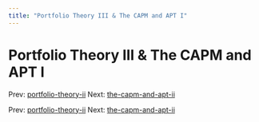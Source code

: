 ```yaml
---
title: "Portfolio Theory III & The CAPM and APT I"
---
```


# Portfolio Theory III & The CAPM and APT I

Prev: [portfolio-theory-ii](portfolio-theory-ii.md)
Next: [the-capm-and-apt-ii](the-capm-and-apt-ii.md)

Prev: [portfolio-theory-ii](portfolio-theory-ii.md)
Next: [the-capm-and-apt-ii](the-capm-and-apt-ii.md)
